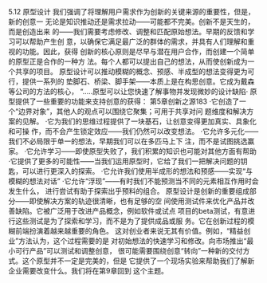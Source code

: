 5.12
原型设计
我们强调了将理解用户需求作为创新的关键来源的重要性，但是，新的创意一
无论是知识推动还是需求拉动——可能都不完美。创新不是天生的，而是创造出来
的——我们需要考虑修改、调整和匹配原始想法。早期的反馈和学习可以帮助产生创
意，以确保它满足最广泛的群体的需求，并具有人们理解和重视的功能。因此，获得
创新的核心原则是尽早与潜在用户合作，而创建一个简单的原型正是合作的一种方
法。每个人都可以提出自己的想法，从而使创新成为一个共享的项目。
原型设计可以推动模糊的概念、预感、半成型的想法变得更为可行，提供一系列的
垫脚石、桥梁、脚手架——本质上是在构思创意。它成为戴森等公司的方法的核心，
“.....原型可以让您快速了解事物并发现微妙的设计缺陷·
原型提供了一些重要的功能来支持创意的获得：
第5章创新之源183
·它创造了一个“边界对象”，其他人的观点可以围绕它聚集；可用于共享对问
题维度和解决方案的见解。
·它为我们的思维过程提供了一块基石，让创意变得更加真实、具象化和可操
作，而不会产生锁定效应——我们仍然可以改变想法。
·它允许多元化——我们不必局限于单一的想法，早期我们可以在多匹马上下
注，而不是试图挑选赢家。
·它允许学习——即使原型失败了，我们积累的知识也可能对其他方面有帮助
·它提供了更多的可能性——当我们运用原型时，它给了我们一把解决问题的钥
匙，可以进行更深入的探索。
·它允许我们使用半成形的想法和预感——实现“与模糊的想法对话”
·它允许“浮现”——有时我们不能预测当不同的元素相互作用时会发生什么，
进行尝试有助于探索出乎预料的组合。
原型设计是创新的重要组成部分——即使解决方案的轨迹很清晰，也有足够的空
间使用测试件来优化产品并改善缺陷。它被广泛用于改进产品概念，例如软件或试点
项目的beta测试，有意进行这些测试是为了探索和学习，而不是为了提供成品或服
务。它在创新过程的模糊前端扮演着越来越重要的角色。
这对创业者来说无其有价值。例如，“精益创业”方法认为，这个过程需要的是
对初始想法的快速学习和修改。向市场推出“最小可行产品”可以测试和调整创意，
很可能需要围绕创意“转向”一种新的交付方式。这个原型并不一定是完美的，但是
它提供了一个现场实验来帮助我们了解新企业需要改变什么。我们将在第9章回到
这个主题。
